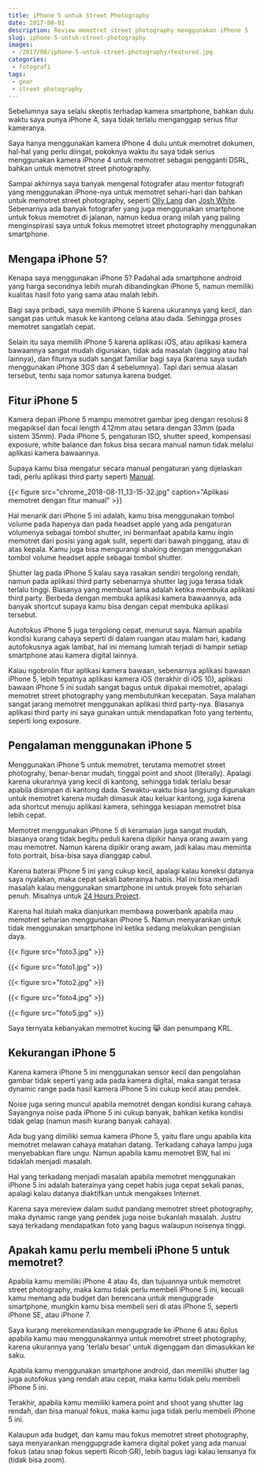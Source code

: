 ```yaml
---
title: iPhone 5 untuk Street Photography
date: 2017-08-01
description: Review memotret street photography menggunakan iPhone 5
slug: iphone-5-untuk-street-photography
images: 
 - /2017/08/iphone-5-untuk-street-photography/featured.jpg
categories:
 - fotografi
tags:
 - gear
 - street photography
---
```

Sebelumnya saya selalu skeptis terhadap kamera smartphone, bahkan dulu waktu saya punya iPhone 4, saya tidak terlalu menganggap serius fitur kameranya. 

Saya hanya menggunakan kamera iPhone 4 dulu untuk memotret dokumen, hal-hal yang perlu diingat, pokoknya waktu itu saya tidak serius menggunakan kamera iPhone 4 untuk memotret sebagai pengganti DSRL, bahkan untuk memotret street photography.  

<!--more--> 

Sampai akhirnya saya banyak mengenal fotografer atau mentor fotografi yang menggunakan iPhone-nya untuk memotret sehari-hari dan bahkan untuk memotret street photography, seperti [Olly Lang][oggsie] dan [Josh White][jtinseoul]. Sebenarnya ada banyak fotografer yang juga menggunakan smartphone untuk fokus memotret di jalanan, namun kedua orang inilah yang paling menginspirasi saya untuk fokus memotret street photography menggunakan smartphone. 

## Mengapa iPhone 5?

Kenapa saya menggunakan iPhone 5? Padahal ada smartphone android yang harga secondnya lebih murah dibandingkan iPhone 5, namun memiliki kualitas hasil foto yang sama atau malah lebih. 

Bagi saya pribadi, saya memilih iPhone 5 karena ukurannya yang kecil, dan sangat pas untuk masuk ke kantong celana atau dada. Sehingga proses memotret sangatlah cepat.  

Selain itu saya memilih iPhone 5 karena aplikasi iOS, atau aplikasi kamera bawaannya sangat mudah digunakan, tidak ada masalah (lagging atau hal lainnya), dan fiturnya sudah sangat familiar bagi saya (karena saya sudah menggunakan iPhone 3GS dan 4 sebelumnya). Tapi dari semua alasan tersebut, tentu saja nomor satunya karena budget.  

## Fitur iPhone 5

Kamera depan iPhone 5 mampu memotret gambar jpeg dengan resolusi 8 megapiksel dan focal length 4.12mm atau setara dengan 33mm (pada sistem 35mm). Pada iPhone 5, pengaturan ISO, shutter speed, kompensasi exposure, white balance dan fokus bisa secara manual namun tidak melalui aplikasi kamera bawaannya. 

Supaya kamu bisa mengatur secara manual pengaturan yang dijelaskan tadi, perlu aplikasi third party seperti [Manual][download manual].  

{{< figure src="chrome_2018-08-11_13-15-32.jpg" caption="Aplikasi memotret dengan fitur manual" >}}

Hal menarik dari iPhone 5 ini adalah, kamu bisa menggunakan tombol volume pada hapenya dan pada headset apple yang ada pengaturan volumenya sebagai tombol shutter, ini bermanfaat apabila kamu ingin memotret dari posisi yang agak sulit, seperti dari bawah pinggang, atau di atas kepala. Kamu juga bisa mengurangi shaking dengan menggunakan tombol volume headset apple sebagai tombol shutter.  

Shutter lag pada iPhone 5 kalau saya rasakan sendiri tergolong rendah, namun pada aplikasi third party sebenarnya shutter lag juga terasa tidak terlalu tinggi. Biasanya yang membuat lama adalah ketika membuka aplikasi third party. Berbeda dengan membuka aplikasi kamera bawaannya, ada banyak shortcut supaya kamu bisa dengan cepat membuka aplikasi tersebut.  

Autofokus iPhone 5 juga tergolong cepat, menurut saya. Namun apabila kondisi kurang cahaya seperti di dalam ruangan atau malam hari, kadang autofokusnya agak lambat, hal ini memang lumrah terjadi di hampir setiap smartphone atau kamera digital lainnya.  

Kalau ngobrolin fitur aplikasi kamera bawaan, sebenarnya aplikasi bawaan iPhone 5, lebih tepatnya aplikasi kamera iOS (terakhir di iOS 10), aplikasi bawaan iPhone 5 ini sudah sangat bagus untuk dipakai memotret, apalagi memotret street photography yang membutuhkan kecepatan. Saya malahan sangat jarang memotret menggunakan aplikasi third party-nya. Biasanya aplikasi third party ini saya gunakan untuk mendapatkan foto yang tertentu, seperti long exposure.  

## Pengalaman menggunakan iPhone 5

Menggunakan iPhone 5 untuk memotret, terutama memotret street photograhy, benar-benar mudah, tinggal point and shoot (literally). Apalagi karena ukurannya yang kecil di kantong, sehingga tidak terlalu besar apabila disimpan di kantong dada. Sewaktu-waktu bisa langsung digunakan untuk memotret karena mudah dimasuk atau keluar kantong, juga karena ada shortcut menuju aplikasi kamera, sehingga kesiapan memotret bisa lebih cepat.  

Memotret menggunakan iPhone 5 di keramaian juga sangat mudah, biasanya orang tidak begitu peduli karena dipikir hanya orang awam yang mau memotret. Namun karena dipikir orang awam, jadi kalau mau meminta foto portrait, bisa-bisa saya dianggap cabul.  

Karena baterai iPhone 5 ini yang cukup kecil, apalagi kalau koneksi datanya saya nyalakan, maka cepat sekali baterainya habis. Hal ini bisa menjadi masalah kalau menggunakan smartphone ini untuk proyek foto seharian penuh. Misalnya untuk [24 Hours Project][24 hour project].  

Karena hal itulah maka dianjurkan membawa powerbank apabila mau memotret seharian menggunakan iPhone 5. Namun menyarankan untuk tidak menggunakan smartphone ini ketika sedang melakukan pengisian daya.

{{< figure src="foto3.jpg" >}}

{{< figure src="foto1.jpg" >}}

{{< figure src="foto2.jpg" >}}  

{{< figure src="foto4.jpg" >}}

{{< figure src="foto5.jpg" >}}

Saya ternyata kebanyakan memotret kucing 😹 dan penumpang KRL.    

## Kekurangan iPhone 5

Karena kamera iPhone 5 ini menggunakan sensor kecil dan pengolahan gambar tidak seperti yang ada pada kamera digital, maka sangat terasa dynamic range pada hasil kamera iPhone 5 ini cukup kecil atau pendek.  

Noise juga sering muncul apabila memotret dengan kondisi kurang cahaya. Sayangnya noise pada iPhone 5 ini cukup banyak, bahkan ketika kondisi tidak gelap (namun masih kurang banyak cahaya).  

Ada bug yang dimiliki semua kamera iPhone 5, yaitu flare ungu apabila kita memotret melawan cahaya matahari datang. Terkadang cahaya lampu juga menyebabkan flare ungu. Namun apabila kamu memotret BW, hal ini tidaklah menjadi masalah.  

Hal yang terkadang menjadi masalah apabila memotret menggunakan iPhone 5 ini adalah baterainya yang cepet habis juga cepat sekali panas, apalagi kalau datanya diaktifkan untuk mengakses Internet.  

Karena saya mereview dalam sudut pandang memotret street photography, maka dynamic range yang pendek juga noise bukanlah masalah. Justru saya terkadang mendapatkan foto yang bagus walaupun noisenya tinggi.  

## Apakah kamu perlu membeli iPhone 5 untuk memotret?

Apabila kamu memiliki iPhone 4 atau 4s, dan tujuannya untuk memotret street photography, maka kamu tidak perlu membeli iPhone 5 ini, kecuali kamu memang ada budget dan berencana untuk mengupgrade smartphone, mungkin kamu bisa membeli seri di atas iPhone 5, seperti iPhone SE, atau iPhone 7.  

Saya kurang merekomendasikan mengupgrade ke iPhone 6 atau 6plus apabila kamu mau menggunakannya untuk memotret street photography, karena ukurannya yang 'terlalu besar' untuk digenggam dan dimasukkan ke saku.  

Apabila kamu menggunakan smartphone android, dan memiliki shutter lag juga autofokus yang rendah atau cepat, maka kamu tidak pelu membeli iPhone 5 ini.  

Terakhir, apabila kamu memiliki kamera point and shoot yang shutter lag rendah, dan bisa manual fokus, maka kamu juga tidak perlu membeli iPhone 5 ini. 

Kalaupun ada budget, dan kamu mau fokus memotret street photography, saya menyarankan menggupgrade kamera digital poket yang ada manual fokus (atau snap fokus seperti Ricoh GR), lebih bagus lagi kalau lensanya fix (tidak bisa zoom).

[download manual]: https://apps.apple.com/us/app/manual-custom-exposure-camera/id917146276?ls=1
[24 hour project]: /2017/03/24-hour-project/
[oggsie]: http://oggsie.com/oggsie
[jtinseoul]: https://jtinseoul.wordpress.com/
